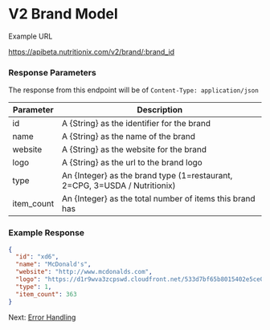 V2 Brand Model
========================

Example URL

https://apibeta.nutritionix.com/v2/brand/:brand_id


### Response Parameters

The response from this endpoint will be of `Content-Type: application/json`<br>

| Parameter       | Description                          |
|-----------------|--------------------------------------|
| id              | A {String} as the identifier for the brand |  
| name            | A {String} as the name of the brand |  
| website         | A {String} as the website for the brand |  
| logo            | A {String} as the url to the brand logo |  
| type            | An {Integer} as the brand type (1=restaurant, 2=CPG, 3=USDA / Nutritionix) |  
| item_count      | An {Integer} as the total number of items this brand has |  


### Example Response

```json
{
  "id": "xd6",
  "name": "McDonald's",
  "website": "http://www.mcdonalds.com",
  "logo": "https://d1r9wva3zcpswd.cloudfront.net/533d7bf65b8015402e5ce097.jpg",
  "type": 1,
  "item_count": 363
}
```


Next: [Error Handling][1]

[1]: https://developer.nutritionix.com/docs/v2/error_handling